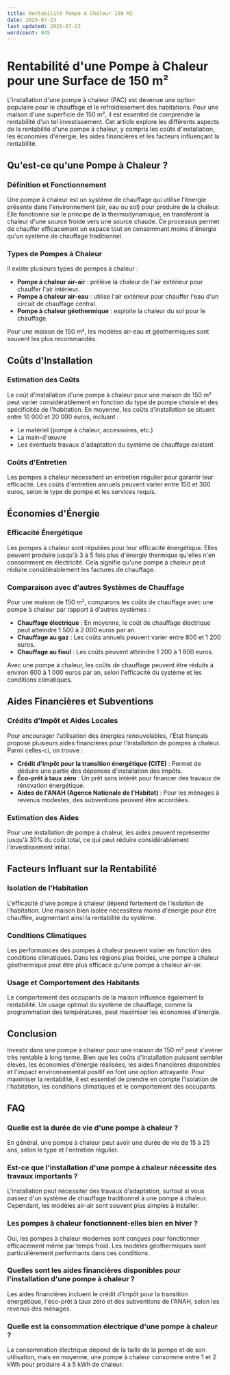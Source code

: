 ```yaml
---
title: Rentabilité Pompe A Chaleur 150 M2
date: 2025-07-23
last_updated: 2025-07-23
wordcount: 945
---
```


# Rentabilité d'une Pompe à Chaleur pour une Surface de 150 m²

L'installation d'une pompe à chaleur (PAC) est devenue une option populaire pour le chauffage et le refroidissement des habitations. Pour une maison d'une superficie de 150 m², il est essentiel de comprendre la rentabilité d'un tel investissement. Cet article explore les différents aspects de la rentabilité d'une pompe à chaleur, y compris les coûts d'installation, les économies d'énergie, les aides financières et les facteurs influençant la rentabilité.

## Qu'est-ce qu'une Pompe à Chaleur ?

### Définition et Fonctionnement

Une pompe à chaleur est un système de chauffage qui utilise l'énergie présente dans l'environnement (air, eau ou sol) pour produire de la chaleur. Elle fonctionne sur le principe de la thermodynamique, en transférant la chaleur d'une source froide vers une source chaude. Ce processus permet de chauffer efficacement un espace tout en consommant moins d'énergie qu'un système de chauffage traditionnel.

### Types de Pompes à Chaleur

Il existe plusieurs types de pompes à chaleur :

- **Pompe à chaleur air-air** : prélève la chaleur de l'air extérieur pour chauffer l'air intérieur.
- **Pompe à chaleur air-eau** : utilise l'air extérieur pour chauffer l'eau d'un circuit de chauffage central.
- **Pompe à chaleur géothermique** : exploite la chaleur du sol pour le chauffage.

Pour une maison de 150 m², les modèles air-eau et géothermiques sont souvent les plus recommandés.

## Coûts d'Installation

### Estimation des Coûts

Le coût d'installation d'une pompe à chaleur pour une maison de 150 m² peut varier considérablement en fonction du type de pompe choisie et des spécificités de l'habitation. En moyenne, les coûts d'installation se situent entre 10 000 et 20 000 euros, incluant :

- Le matériel (pompe à chaleur, accessoires, etc.)
- La main-d'œuvre
- Les éventuels travaux d'adaptation du système de chauffage existant

### Coûts d'Entretien

Les pompes à chaleur nécessitent un entretien régulier pour garantir leur efficacité. Les coûts d'entretien annuels peuvent varier entre 150 et 300 euros, selon le type de pompe et les services requis.

## Économies d'Énergie

### Efficacité Énergétique

Les pompes à chaleur sont réputées pour leur efficacité énergétique. Elles peuvent produire jusqu'à 3 à 5 fois plus d'énergie thermique qu'elles n'en consomment en électricité. Cela signifie qu'une pompe à chaleur peut réduire considérablement les factures de chauffage.

### Comparaison avec d'autres Systèmes de Chauffage

Pour une maison de 150 m², comparons les coûts de chauffage avec une pompe à chaleur par rapport à d'autres systèmes :

- **Chauffage électrique** : En moyenne, le coût de chauffage électrique peut atteindre 1 500 à 2 000 euros par an.
- **Chauffage au gaz** : Les coûts annuels peuvent varier entre 800 et 1 200 euros.
- **Chauffage au fioul** : Les coûts peuvent atteindre 1 200 à 1 800 euros.

Avec une pompe à chaleur, les coûts de chauffage peuvent être réduits à environ 600 à 1 000 euros par an, selon l'efficacité du système et les conditions climatiques.

## Aides Financières et Subventions

### Crédits d'Impôt et Aides Locales

Pour encourager l'utilisation des énergies renouvelables, l'État français propose plusieurs aides financières pour l'installation de pompes à chaleur. Parmi celles-ci, on trouve :

- **Crédit d'impôt pour la transition énergétique (CITE)** : Permet de déduire une partie des dépenses d'installation des impôts.
- **Éco-prêt à taux zéro** : Un prêt sans intérêt pour financer des travaux de rénovation énergétique.
- **Aides de l'ANAH (Agence Nationale de l'Habitat)** : Pour les ménages à revenus modestes, des subventions peuvent être accordées.

### Estimation des Aides

Pour une installation de pompe à chaleur, les aides peuvent représenter jusqu'à 30% du coût total, ce qui peut réduire considérablement l'investissement initial.

## Facteurs Influant sur la Rentabilité

### Isolation de l'Habitation

L'efficacité d'une pompe à chaleur dépend fortement de l'isolation de l'habitation. Une maison bien isolée nécessitera moins d'énergie pour être chauffée, augmentant ainsi la rentabilité du système.

### Conditions Climatiques

Les performances des pompes à chaleur peuvent varier en fonction des conditions climatiques. Dans les régions plus froides, une pompe à chaleur géothermique peut être plus efficace qu'une pompe à chaleur air-air.

### Usage et Comportement des Habitants

Le comportement des occupants de la maison influence également la rentabilité. Un usage optimal du système de chauffage, comme la programmation des températures, peut maximiser les économies d'énergie.

## Conclusion

Investir dans une pompe à chaleur pour une maison de 150 m² peut s'avérer très rentable à long terme. Bien que les coûts d'installation puissent sembler élevés, les économies d'énergie réalisées, les aides financières disponibles et l'impact environnemental positif en font une option attrayante. Pour maximiser la rentabilité, il est essentiel de prendre en compte l'isolation de l'habitation, les conditions climatiques et le comportement des occupants.

## FAQ

### Quelle est la durée de vie d'une pompe à chaleur ?

En général, une pompe à chaleur peut avoir une durée de vie de 15 à 25 ans, selon le type et l'entretien régulier.

### Est-ce que l'installation d'une pompe à chaleur nécessite des travaux importants ?

L'installation peut nécessiter des travaux d'adaptation, surtout si vous passez d'un système de chauffage traditionnel à une pompe à chaleur. Cependant, les modèles air-air sont souvent plus simples à installer.

### Les pompes à chaleur fonctionnent-elles bien en hiver ?

Oui, les pompes à chaleur modernes sont conçues pour fonctionner efficacement même par temps froid. Les modèles géothermiques sont particulièrement performants dans ces conditions.

### Quelles sont les aides financières disponibles pour l'installation d'une pompe à chaleur ?

Les aides financières incluent le crédit d'impôt pour la transition énergétique, l'éco-prêt à taux zéro et des subventions de l'ANAH, selon les revenus des ménages.

### Quelle est la consommation électrique d'une pompe à chaleur ?

La consommation électrique dépend de la taille de la pompe et de son utilisation, mais en moyenne, une pompe à chaleur consomme entre 1 et 2 kWh pour produire 4 à 5 kWh de chaleur.